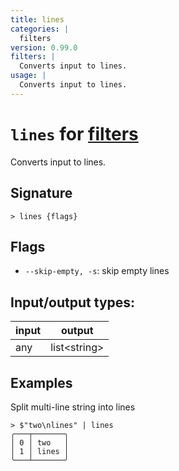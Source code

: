 ```yaml
---
title: lines
categories: |
  filters
version: 0.99.0
filters: |
  Converts input to lines.
usage: |
  Converts input to lines.
---
```

<!-- This file is automatically generated. Please edit the command in https://github.com/nushell/nushell instead. -->

# `lines` for [filters](/commands/categories/filters.md)

<div class='command-title'>Converts input to lines.</div>

## Signature

```> lines {flags} ```

## Flags

 -  `--skip-empty, -s`: skip empty lines


## Input/output types:

| input | output       |
| ----- | ------------ |
| any   | list\<string\> |

## Examples

Split multi-line string into lines
```nu
> $"two\nlines" | lines
╭───┬───────╮
│ 0 │ two   │
│ 1 │ lines │
╰───┴───────╯

```
